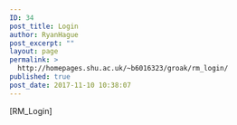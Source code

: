 ```yaml
---
ID: 34
post_title: Login
author: RyanHague
post_excerpt: ""
layout: page
permalink: >
  http://homepages.shu.ac.uk/~b6016323/groak/rm_login/
published: true
post_date: 2017-11-10 10:38:07
---
```

[RM_Login]